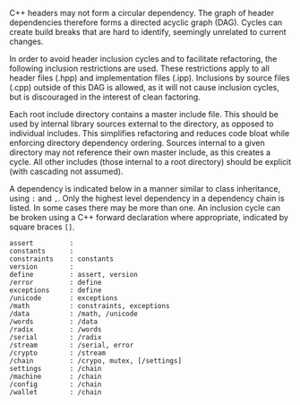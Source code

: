 C++ headers may not form a circular dependency. The graph of header dependencies therefore forms a directed acyclic graph (DAG). Cycles can create build breaks that are hard to identify, seemingly unrelated to current changes.

In order to avoid header inclusion cycles and to facilitate refactoring, the following inclusion restrictions are used. These restrictions apply to all header files (.hpp) and implementation files (.ipp). Inclusions by source files (.cpp) outside of this DAG is allowed, as it will not cause inclusion cycles, but is discouraged in the interest of clean factoring.

Each root include directory contains a master include file. This should be used by internal library sources external to the directory, as opposed to individual includes. This simplifies refactoring and reduces code bloat while enforcing directory dependency ordering. Sources internal to a given directory may not reference their own master include, as this creates a cycle. All other includes (those internal to a root directory) should be explicit (with cascading not assumed).

A dependency is indicated below in a manner similar to class inheritance, using `:` and `,`. Only the highest level dependency in a dependency chain is listed. In some cases there may be more than one. An inclusion cycle can be broken using a C++ forward declaration where appropriate, indicated by square braces `[]`.

```
assert         :
constants      :
constraints    : constants
version        :
define         : assert, version
/error         : define
exceptions     : define
/unicode       : exceptions
/math          : constraints, exceptions
/data          : /math, /unicode
/words         : /data
/radix         : /words
/serial        : /radix
/stream        : /serial, error
/crypto        : /stream
/chain         : /crypo, mutex, [/settings]
settings       : /chain
/machine       : /chain
/config        : /chain
/wallet        : /chain
```